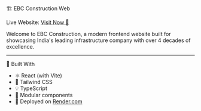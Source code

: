  🏗️ EBC Construction Web

Live Website: [Visit Now 🚀](https://ebc-constructionweb.onrender.com)

Welcome to EBC Construction, a modern frontend website built for showcasing India's leading infrastructure company with over 4 decades of excellence.

---

 🔨 Built With

- ⚛️ React (with Vite)
- 🎨 Tailwind CSS
- 💡 TypeScript
- 🧩 Modular components
- 🚀 Deployed on [Render.com](https://render.com)



 


